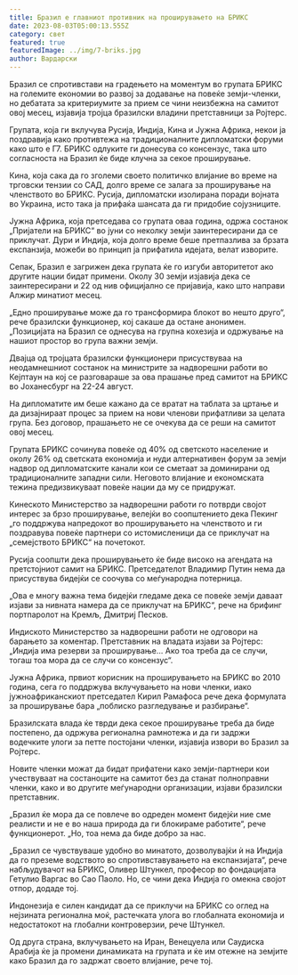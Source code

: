 ```yaml
---
title: Бразил е главниот противник на проширувањето на БРИКС
date: 2023-08-03T05:00:13.555Z
category: свет
featured: true
featuredImage: ../img/7-briks.jpg
author: Вардарски
---
```

Бразил се спротивстави на градењето на моментум во групата БРИКС на големите економии во развој за додавање на повеќе земји-членки, но дебатата за критериумите за прием се чини неизбежна на самитот овој месец, изјавија тројца бразилски владини претставници за Ројтерс.

Групата, која ги вклучува Русија, Индија, Кина и Јужна Африка, некои ја поздравија како противтежа на традиционалните дипломатски форуми како што е Г7. БРИКС одлуките ги донесува со консензус, така што согласноста на Бразил ќе биде клучна за секое проширување.

Кина, која сака да го зголеми своето политичко влијание во време на трговски тензии со САД, долго време се залага за проширување на членството во БРИКС. Русија, дипломатски изолирана поради војната во Украина, исто така ја прифаќа шансата да ги придобие сојузниците.

Јужна Африка, која претседава со групата оваа година, одржа состанок „Пријатели на БРИКС“ во јуни со неколку земји заинтересирани да се приклучат. Дури и Индија, која долго време беше претпазлива за брзата експанзија, можеби во принцип ја прифатила идејата, велат изворите.

Сепак, Бразил е загрижен дека групата ќе го изгуби авторитетот ако другите нации бидат примени. Околу 30 земји изјавија дека се заинтересирани и 22 од нив официјално се пријавија, како што направи Алжир минатиот месец.

„Едно проширување може да го трансформира блокот во нешто друго“, рече бразилски функционер, кој сакаше да остане анонимен. „Позицијата на Бразил се однесува на групна кохезија и одржување на нашиот простор во група важни земји.

Двајца од тројцата бразилски функционери присуствуваа на неодамнешниот состанок на министрите за надворешни работи во Кејптаун на кој се разговараше за ова прашање пред самитот на БРИКС во Јоханесбург на 22-24 август.

На дипломатите им беше кажано да се вратат на таблата за цртање и да дизајнираат процес за прием на нови членови прифатливи за целата група. Без договор, прашањето не се очекува да се реши на самитот овој месец.

Групата БРИКС сочинува повеќе од 40% од светското население и околу 26% од светската економија и нуди алтернативен форум за земји надвор од дипломатските канали кои се сметаат за доминирани од традиционалните западни сили. Неговото влијание и економската тежина предизвикуваат повеќе нации да му се придружат.

Кинеското Министерство за надворешни работи го потврди својот интерес за брзо проширување, велејќи во соопштението дека Пекинг „го поддржува напредокот во проширувањето на членството и ги поздравува повеќе партнери со истомисленици да се приклучат на „семејството БРИКС“ на почетокот.

Русија соопшти дека проширувањето ќе биде високо на агендата на претстојниот самит на БРИКС. Претседателот Владимир Путин нема да присуствува бидејќи се соочува со меѓународна потерница.

„Ова е многу важна тема бидејќи гледаме дека се повеќе земји даваат изјави за нивната намера да се приклучат на БРИКС“, рече на брифинг портпаролот на Кремљ, Дмитриј Песков.

Индиското Министерство за надворешни работи не одговори на барањето за коментар. Претставник на владата изјави за Ројтерс: „Индија има резерви за проширување... Ако тоа треба да се случи, тогаш тоа мора да се случи со консензус“.

Јужна Африка, првиот корисник на проширувањето на БРИКС во 2010 година, сега го поддржува вклучувањето на нови членки, иако јужноафриканскиот претседател Кирил Рамафоса рече дека формулата за проширување бара „поблиско разгледување и разбирање“.

Бразилската влада ќе тврди дека секое проширување треба да биде постепено, да одржува регионална рамнотежа и да ги задржи водечките улоги за петте постојани членки, изјавија извори во Бразил за Ројтерс.

Новите членки можат да бидат прифатени како земји-партнери кои учествуваат на состаноците на самитот без да станат полноправни членки, како и во другите меѓународни организации, изјави бразилски претставник.

„Бразил ќе мора да се повлече во одреден момент бидејќи ние сме реалисти и не е во наша природа да ги блокираме работите“, рече функционерот. „Но, тоа нема да биде добро за нас.

„Бразил се чувствуваше удобно во минатото, дозволувајќи ѝ на Индија да го преземе водството во спротивставувањето на експанзијата“, рече набљудувачот на БРИКС, Оливер Штункел, професор во фондацијата Гетулио Варгас во Сао Паоло. Но, се чини дека Индија го омекна својот отпор, додаде тој.

Индонезија е силен кандидат да се приклучи на БРИКС со оглед на нејзината регионална моќ, растечката улога во глобалната економија и недостатокот на глобални контроверзии, рече Штункел.

Од друга страна, вклучувањето на Иран, Венецуела или Саудиска Арабија ќе ја промени динамиката на групата и ќе им отежне на земјите како Бразил да го задржат своето влијание, рече тој.